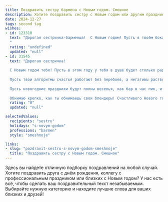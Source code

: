 ```yaml
---
title: Поздравить сестру бармена с Новым годом. Смешное
description: Хотите поздравить сестру с Новым годом или другим праздником? Наш ИИ создаст незабываемое поздравление, а вы обязательно выделитесь среди других.  
date: 2024-12-27
tags: second tag
wishes:
- id: 123310
  text: "Дорогая сестричка-барменша!  С Новым годом! Пусть в твоём бокале всегда будет шампанское, а не  разбавленная водка от нетрезвых клиентов! Желаю тебе в Новом году таких щедрых чаевых, чтобы хватило на кругосветное путешествие... или хотя бы на новый блендер!  Пусть все твои коктейли будут удачными, а жизнь – ещё удачнее!  С Новым годом!
  "
  rating: "undefined"
  updated: "null"
- id: 31545
  text: "Дорогая сестричка!
  
  С Новым годом тебя! Пусть в этом году у тебя в душе будет столько радости, сколько коктейлей ты смешала за весь прошедший! Желаю, чтобы жизнь твоя была наполнена яркими моментами, как шейкер фрешем!
  
  Пусть твои алгоритмы счастья работают без перебоев, а негативы растворяются, как сахар в воде! Пусть каждый день будет как идеальный шот – крепким и взрывным! Не забывай, что даже если жизнь подкинет тебе лимоны, просто добавь водки и измельчи их с хорошей шуткой!
  
  Пусть новогодние праздники будут полны веселья, как бар в час пик, и пусть все твои мечты сбываются быстрей, чем тянущийся за стаканом клиент!
  
  Обнимаю крепко, как ты обнимаешь свои блендеры! Счастливого Нового года, сестричка! 🍹✨"
  rating: "0"
  updated: "null"

selectedValues:
  recipients: "sestru"
  holidays: "s-novym-godom"
  professions: "barmen"
  style: "smeshnoje"

links:
- slug: "pozdravit-sestru-s-novym-godom-smeshnoje"
  title: "Поздравить сестру с Новым годом. Смешное"
---
```


Здесь вы найдете отличную подборку поздравлений на любой случай. 
Хотите поздравить друга с днём рождения, коллегу с профессиональным праздником или близких с Новым годом? У нас есть всё, чтобы сделать ваш поздравительный текст незабываемым. Выбирайте нужную категорию и находите лучшие слова для ваших близких и друзей!
